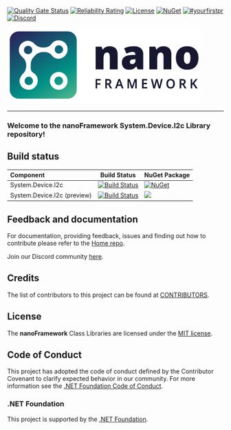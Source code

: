 [![Quality Gate Status](https://sonarcloud.io/api/project_badges/measure?project=nanoframework_lib-nanoframework.System.Device.I2c&metric=alert_status)](https://sonarcloud.io/dashboard?id=nanoframework_lib-nanoframework.System.Device.I2c) [![Reliability Rating](https://sonarcloud.io/api/project_badges/measure?project=nanoframework_lib-nanoframework.System.Device.I2c&metric=reliability_rating)](https://sonarcloud.io/dashboard?id=nanoframework_lib-nanoframework.System.Device.I2c) [![License](https://img.shields.io/badge/License-MIT-blue.svg)](LICENSE) [![NuGet](https://img.shields.io/nuget/dt/nanoFramework.System.Device.I2c.svg?label=NuGet&style=flat&logo=nuget)](https://www.nuget.org/packages/nanoFramework.System.Device.I2c/) [![#yourfirstpr](https://img.shields.io/badge/first--timers--only-friendly-blue.svg)](https://github.com/nanoframework/Home/blob/master/CONTRIBUTING.md) [![Discord](https://img.shields.io/discord/478725473862549535.svg?logo=discord&logoColor=white&label=Discord&color=7289DA)](https://discord.gg/gCyBu8T)

![nanoFramework logo](https://github.com/nanoframework/Home/blob/master/resources/logo/nanoFramework-repo-logo.png)

-----

### Welcome to the **nanoFramework** System.Device.I2c Library repository!

## Build status

| Component | Build Status | NuGet Package |
|:-|---|---|
| System.Device.I2c | [![Build Status](https://dev.azure.com/nanoframework/System.Device.I2c/_apis/build/status/nanoframework.lib-System.Device.I2c?branchName=develop)](https://dev.azure.com/nanoframework/System.Device.I2c/_build/latest?definitionId=64&branchName=master) | [![NuGet](https://img.shields.io/nuget/v/nanoFramework.System.Device.I2c.svg?label=NuGet&style=flat&logo=nuget)](https://www.nuget.org/packages/nanoFramework.System.Device.I2c/) |
| System.Device.I2c (preview) | [![Build Status](https://dev.azure.com/nanoframework/System.Device.I2c/_apis/build/status/nanoframework.lib-System.Device.I2c?branchName=develop)](https://dev.azure.com/nanoframework/System.Device.I2c/_build/latest?definitionId=64&branchName=develop) | [![](https://badgen.net/badge/NuGet/preview/D7B023?icon=https://simpleicons.now.sh/azuredevops/fff)](https://dev.azure.com/nanoframework/feed/_packaging?_a=package&feed=sandbox&package=nanoFramework.System.Device.I2c&protocolType=NuGet&view=overview) |

## Feedback and documentation

For documentation, providing feedback, issues and finding out how to contribute please refer to the [Home repo](https://github.com/nanoframework/Home).

Join our Discord community [here](https://discord.gg/gCyBu8T).

## Credits

The list of contributors to this project can be found at [CONTRIBUTORS](https://github.com/nanoframework/Home/blob/master/CONTRIBUTORS.md).

## License

The **nanoFramework** Class Libraries are licensed under the [MIT license](LICENSE).

## Code of Conduct

This project has adopted the code of conduct defined by the Contributor Covenant to clarify expected behavior in our community.
For more information see the [.NET Foundation Code of Conduct](https://dotnetfoundation.org/code-of-conduct).

### .NET Foundation

This project is supported by the [.NET Foundation](https://dotnetfoundation.org).
